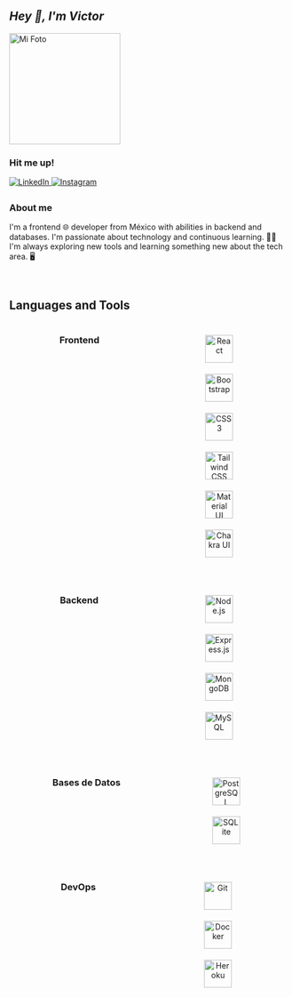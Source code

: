 ## *Hey 👋, I'm Victor*  
<img src="https://res.cloudinary.com/ddiortiix/image/upload/v1720028082/avatar_ever_zjzeat.jpg" alt="Mi Foto" width="200" />

### Hit me up!  
<a href="https://linkedin.com/in/victor-everardo-viera-hernández" target="_blank">
<img src="https://img.shields.io/badge/linkedin-%231E77B5.svg?&style=for-the-badge&logo=linkedin&logoColor=white" alt="LinkedIn" style="margin-bottom: 5px;" />
</a>
<a href="https://instagram.com/ever_viera_" target="_blank">
<img src="https://img.shields.io/badge/instagram-%23000000.svg?&style=for-the-badge&logo=instagram&logoColor=white" alt="Instagram" style="margin-bottom: 5px;" />
</a>  

### About me  
I'm a frontend 🌐 developer from México with abilities in backend and databases. 
I'm passionate about technology and continuous learning. 🧑‍💻 
I'm always exploring new tools and learning something new about the tech area. 🖥️  

<br/>  

## Languages and Tools  
<div align="center">  

<div style="display: flex; flex-wrap: wrap; justify-content: space-around;">

### Frontend  
<a href="https://reactjs.org/" target="_blank"><img style="margin: 10px; width: 50px;" src="https://profilinator.rishav.dev/skills-assets/react-original-wordmark.svg" alt="React" /></a>  
<a href="https://getbootstrap.com/docs/3.4/javascript/" target="_blank"><img style="margin: 10px; width: 50px;" src="https://profilinator.rishav.dev/skills-assets/bootstrap-plain.svg" alt="Bootstrap" /></a>  
<a href="https://www.w3schools.com/css/" target="_blank"><img style="margin: 10px; width: 50px;" src="https://profilinator.rishav.dev/skills-assets/css3-original-wordmark.svg" alt="CSS3" /></a>  
<a href="https://tailwindcss.com/" target="_blank"><img style="margin: 10px; width: 50px;" src="https://profilinator.rishav.dev/skills-assets/tailwindcss.svg" alt="Tailwind CSS" /></a>  
<a href="https://mui.com/" target="_blank"><img style="margin: 10px; width: 50px;" src="https://profilinator.rishav.dev/skills-assets/mui.png" alt="Material UI" /></a>  
<a href="https://chakra-ui.com/" target="_blank"><img style="margin: 10px; width: 50px;" src="https://profilinator.rishav.dev/skills-assets/chakraui.png" alt="Chakra UI" /></a>  

</div>

<div style="display: flex; flex-wrap: wrap; justify-content: space-around; margin-top: 20px;">

### Backend  
<a href="https://nodejs.org/" target="_blank"><img style="margin: 10px; width: 50px;" src="https://profilinator.rishav.dev/skills-assets/nodejs-original-wordmark.svg" alt="Node.js" /></a>  
<a href="https://expressjs.com/" target="_blank"><img style="margin: 10px; width: 50px;" src="https://profilinator.rishav.dev/skills-assets/express-original-wordmark.svg" alt="Express.js" /></a>  
<a href="https://www.mongodb.com/" target="_blank"><img style="margin: 10px; width: 50px;" src="https://profilinator.rishav.dev/skills-assets/mongodb-original-wordmark.svg" alt="MongoDB" /></a>  
<a href="https://www.mysql.com/" target="_blank"><img style="margin: 10px; width: 50px;" src="https://profilinator.rishav.dev/skills-assets/mysql-original-wordmark.svg" alt="MySQL" /></a>  

</div>

<div style="display: flex; flex-wrap: wrap; justify-content: space-around; margin-top: 20px;">

### Bases de Datos  
<a href="https://www.postgresql.org/" target="_blank"><img style="margin: 10px; width: 50px;" src="https://profilinator.rishav.dev/skills-assets/postgresql-original-wordmark.svg" alt="PostgreSQL" /></a>  
<a href="https://www.sqlite.org/" target="_blank"><img style="margin: 10px; width: 50px;" src="https://profilinator.rishav.dev/skills-assets/sqlite-original-wordmark.svg" alt="SQLite" /></a>  

</div>

<div style="display: flex; flex-wrap: wrap; justify-content: space-around; margin-top: 20px;">

### DevOps  
<a href="https://git-scm.com/" target="_blank"><img style="margin: 10px; width: 50px;" src="https://profilinator.rishav.dev/skills-assets/git-scm-icon.svg" alt="Git" /></a>  
<a href="https://www.docker.com/" target="_blank"><img style="margin: 10px; width: 50px;" src="https://profilinator.rishav.dev/skills-assets/docker-original-wordmark.svg" alt="Docker" /></a>  
<a href="https://www.heroku.com/" target="_blank"><img style="margin: 10px; width: 50px;" src="https://profilinator.rishav.dev/skills-assets/heroku-original-wordmark.svg" alt="Heroku" /></a>  

</div>

</div>

<br/>  
